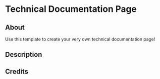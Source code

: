 # Technical Documentation Page


## About
Use this template to create your very own technical documentation page!

## Description


## Credits
